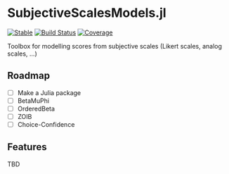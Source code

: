 # SubjectiveScalesModels.jl

[![Stable](https://img.shields.io/badge/docs-stable-blue.svg)](https://DominiqueMakowski.github.io/SubjectiveScalesModels.jl/stable/)
[![Build Status](https://github.com/DominiqueMakowski/SubjectiveScalesModels.jl/actions/workflows/CI.yml/badge.svg?branch=main)](https://github.com/DominiqueMakowski/SubjectiveScalesModels.jl/actions/workflows/CI.yml?query=branch%3Amain)
[![Coverage](https://codecov.io/gh/DominiqueMakowski/SubjectiveScalesModels.jl/branch/main/graph/badge.svg)](https://codecov.io/gh/DominiqueMakowski/SubjectiveScalesModels.jl)


Toolbox for modelling scores from subjective scales (Likert scales, analog scales, ...)

## Roadmap

- [ ] Make a Julia package
- [ ] BetaMuPhi
- [ ] OrderedBeta
- [ ] ZOIB
- [ ] Choice-Confidence

## Features

TBD


